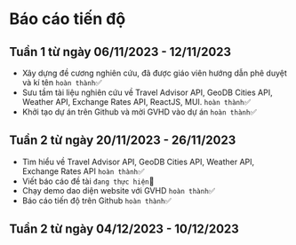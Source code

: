 # Báo cáo tiến độ

## Tuần 1 từ ngày 06/11/2023 - 12/11/2023

-   Xây dựng đề cương nghiên cứu, đã được giáo viên hướng dẫn phê duyệt và kí tên `hoàn thành`✅
-   Sưu tầm tài liệu nghiên cứu về Travel Advisor API, GeoDB Cities API, Weather API, Exchange Rates API, ReactJS, MUI. `hoàn thành`✅
-   Khởi tạo dự án trên Github và mời GVHD vào dự án `hoàn thành`✅

## Tuần 2 từ ngày 20/11/2023 - 26/11/2023

-   Tìm hiểu về Travel Advisor API, GeoDB Cities API, Weather API, Exchange Rates API `hoàn thành`✅
-   Viết báo cáo đề tài `đang thực hiện`📝
-   Chạy demo dao diện website với GVHD `hoàn thành`✅
-   Báo cáo tiến độ trên Github `hoàn thành`✅

## Tuần 2 từ ngày 04/12/2023 - 10/12/2023

